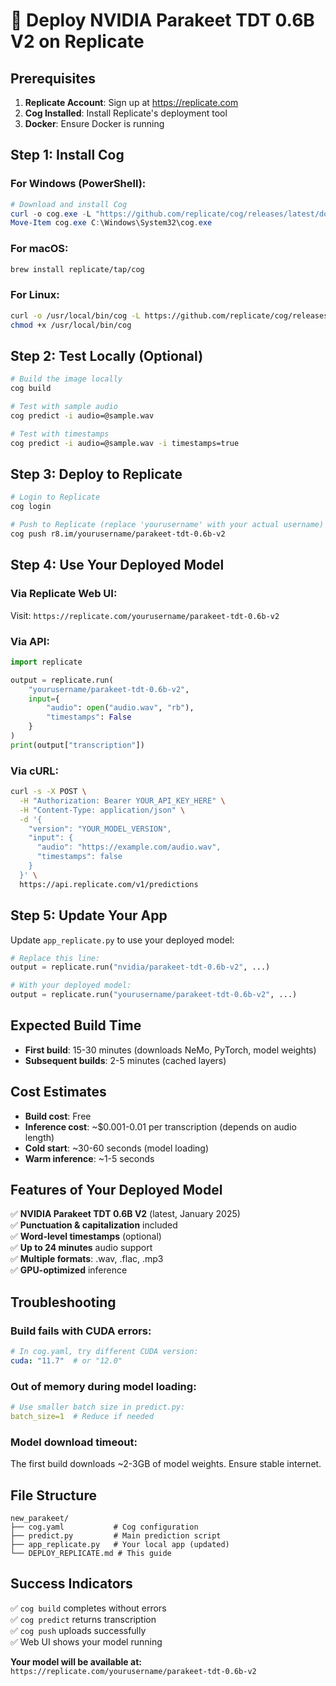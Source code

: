 # 🚀 Deploy NVIDIA Parakeet TDT 0.6B V2 on Replicate

## Prerequisites

1. **Replicate Account**: Sign up at https://replicate.com
2. **Cog Installed**: Install Replicate's deployment tool
3. **Docker**: Ensure Docker is running

## Step 1: Install Cog

### For Windows (PowerShell):
```powershell
# Download and install Cog
curl -o cog.exe -L "https://github.com/replicate/cog/releases/latest/download/cog_Windows_x86_64.exe"
Move-Item cog.exe C:\Windows\System32\cog.exe
```

### For macOS:
```bash
brew install replicate/tap/cog
```

### For Linux:
```bash
curl -o /usr/local/bin/cog -L https://github.com/replicate/cog/releases/latest/download/cog_`uname -s`_`uname -m`
chmod +x /usr/local/bin/cog
```

## Step 2: Test Locally (Optional)

```bash
# Build the image locally
cog build

# Test with sample audio
cog predict -i audio=@sample.wav

# Test with timestamps
cog predict -i audio=@sample.wav -i timestamps=true
```

## Step 3: Deploy to Replicate

```bash
# Login to Replicate
cog login

# Push to Replicate (replace 'yourusername' with your actual username)
cog push r8.im/yourusername/parakeet-tdt-0.6b-v2
```

## Step 4: Use Your Deployed Model

### Via Replicate Web UI:
Visit: `https://replicate.com/yourusername/parakeet-tdt-0.6b-v2`

### Via API:
```python
import replicate

output = replicate.run(
    "yourusername/parakeet-tdt-0.6b-v2",
    input={
        "audio": open("audio.wav", "rb"),
        "timestamps": False
    }
)
print(output["transcription"])
```

### Via cURL:
```bash
curl -s -X POST \
  -H "Authorization: Bearer YOUR_API_KEY_HERE" \
  -H "Content-Type: application/json" \
  -d '{
    "version": "YOUR_MODEL_VERSION",
    "input": {
      "audio": "https://example.com/audio.wav",
      "timestamps": false
    }
  }' \
  https://api.replicate.com/v1/predictions
```

## Step 5: Update Your App

Update `app_replicate.py` to use your deployed model:

```python
# Replace this line:
output = replicate.run("nvidia/parakeet-tdt-0.6b-v2", ...)

# With your deployed model:
output = replicate.run("yourusername/parakeet-tdt-0.6b-v2", ...)
```

## Expected Build Time

- **First build**: 15-30 minutes (downloads NeMo, PyTorch, model weights)
- **Subsequent builds**: 2-5 minutes (cached layers)

## Cost Estimates

- **Build cost**: Free
- **Inference cost**: ~$0.001-0.01 per transcription (depends on audio length)
- **Cold start**: ~30-60 seconds (model loading)
- **Warm inference**: ~1-5 seconds

## Features of Your Deployed Model

✅ **NVIDIA Parakeet TDT 0.6B V2** (latest, January 2025)  
✅ **Punctuation & capitalization** included  
✅ **Word-level timestamps** (optional)  
✅ **Up to 24 minutes** audio support  
✅ **Multiple formats**: .wav, .flac, .mp3  
✅ **GPU-optimized** inference  

## Troubleshooting

### Build fails with CUDA errors:
```yaml
# In cog.yaml, try different CUDA version:
cuda: "11.7"  # or "12.0"
```

### Out of memory during model loading:
```yaml
# Use smaller batch size in predict.py:
batch_size=1  # Reduce if needed
```

### Model download timeout:
The first build downloads ~2-3GB of model weights. Ensure stable internet.

## File Structure

```
new_parakeet/
├── cog.yaml           # Cog configuration
├── predict.py         # Main prediction script  
├── app_replicate.py   # Your local app (updated)
└── DEPLOY_REPLICATE.md # This guide
```

## Success Indicators

✅ `cog build` completes without errors  
✅ `cog predict` returns transcription  
✅ `cog push` uploads successfully  
✅ Web UI shows your model running  

**Your model will be available at:**  
`https://replicate.com/yourusername/parakeet-tdt-0.6b-v2` 